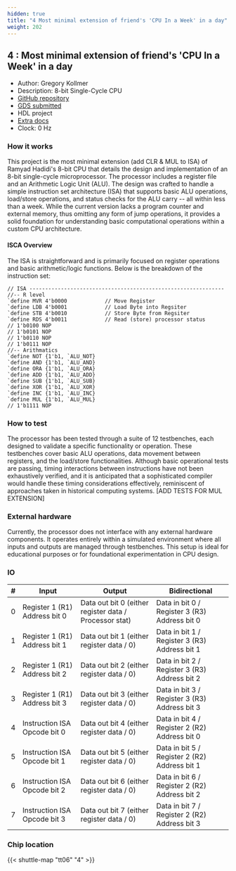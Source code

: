 ```yaml
---
hidden: true
title: "4 Most minimal extension of friend's 'CPU In a Week' in a day"
weight: 202
---
```


## 4 : Most minimal extension of friend's 'CPU In a Week' in a day

* Author: Gregory Kollmer
* Description: 8-bit Single-Cycle CPU
* [GitHub repository](https://github.com/gak25/tt06-8bit-cpu-ext)
* [GDS submitted](https://github.com/gak25/tt06-8bit-cpu-ext/actions/runs/8748986318)
* HDL project
* [Extra docs](None)
* Clock: 0 Hz

<!---

This file is used to generate your project datasheet. Please fill in the information below and delete any unused
sections.

You can also include images in this folder and reference them in the markdown. Each image must be less than
512 kb in size, and the combined size of all images must be less than 1 MB.
-->


### How it works

This project is the most minimal extension (add CLR & MUL to ISA) of Ramyad Hadidi's 8-bit CPU that details the design and implementation of an 8-bit single-cycle microprocessor. The processor includes a register file and an Arithmetic Logic Unit (ALU). The design was crafted to handle a simple instruction set architecture (ISA) that supports basic ALU operations, load/store operations, and status checks for the ALU carry -- all within less than a week. While the current version lacks a program counter and external memory, thus omitting any form of jump operations, it provides a solid foundation for understanding basic computational operations within a custom CPU architecture.

#### ISCA Overview

The ISA is straightforward and is primarily focused on register operations and basic arithmetic/logic functions. Below is the breakdown of the instruction set:

```
// ISA --------------------------------------------------------------
//-- R level
`define MVR 4'b0000            // Move Register
`define LDB 4'b0001            // Load Byte into Regsiter
`define STB 4'b0010            // Store Byte from Regsiter
`define RDS 4'b0011            // Read (store) processor status
// 1'b0100 NOP
// 1'b0101 NOP
// 1'b0110 NOP
// 1'b0111 NOP
//-- Arithmatics
`define NOT {1'b1, `ALU_NOT}
`define AND {1'b1, `ALU_AND}
`define ORA {1'b1, `ALU_ORA}
`define ADD {1'b1, `ALU_ADD}
`define SUB {1'b1, `ALU_SUB}
`define XOR {1'b1, `ALU_XOR}
`define INC {1'b1, `ALU_INC}
`define MUL {1'b1, `ALU_MUL}
// 1'b1111 NOP
```

### How to test

The processor has been tested through a suite of 12 testbenches, each designed to validate a specific functionality or operation. These testbenches cover basic ALU operations, data movement between registers, and the load/store functionalities. Although basic operational tests are passing, timing interactions between instructions have not been exhaustively verified, and it is anticipated that a sophisticated compiler would handle these timing considerations effectively, reminiscent of approaches taken in historical computing systems. [ADD TESTS FOR MUL EXTENSION]

### External hardware

Currently, the processor does not interface with any external hardware components. It operates entirely within a simulated environment where all inputs and outputs are managed through testbenches. This setup is ideal for educational purposes or for foundational experimentation in CPU design.


### IO

| # | Input          | Output         | Bidirectional   |
| - | -------------- | -------------- | --------------- |
| 0 | Register 1 (R1) Address bit 0 | Data out bit 0 (either register data / Processor stat) | Data in bit 0 / Register 3 (R3) Address bit 0 |
| 1 | Register 1 (R1) Address bit 1 | Data out bit 1 (either register data / 0) | Data in bit 1 / Register 3 (R3) Address bit 1 |
| 2 | Register 1 (R1) Address bit 2 | Data out bit 2 (either register data / 0) | Data in bit 2 / Register 3 (R3) Address bit 2 |
| 3 | Register 1 (R1) Address bit 3 | Data out bit 3 (either register data / 0) | Data in bit 3 / Register 3 (R3) Address bit 3 |
| 4 | Instruction ISA Opcode bit 0 | Data out bit 4 (either register data / 0) | Data in bit 4 / Register 2 (R2) Address bit 0 |
| 5 | Instruction ISA Opcode bit 1 | Data out bit 5 (either register data / 0) | Data in bit 5 / Register 2 (R2) Address bit 1 |
| 6 | Instruction ISA Opcode bit 2 | Data out bit 6 (either register data / 0) | Data in bit 6 / Register 2 (R2) Address bit 2 |
| 7 | Instruction ISA Opcode bit 3 | Data out bit 7 (either register data / 0) | Data in bit 7 / Register 2 (R2) Address bit 3 |

### Chip location

{{< shuttle-map "tt06" "4" >}}
